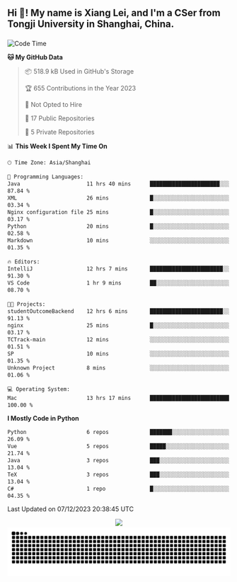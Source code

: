 <h2 align="left">Hi 👋! My name is Xiang Lei, and I'm a CSer from Tongji University in Shanghai, China.</h2>

###

<!--START_SECTION:waka-->
![Code Time](http://img.shields.io/badge/Code%20Time-329%20hrs%2047%20mins-blue)

**🐱 My GitHub Data** 

> 📦 518.9 kB Used in GitHub's Storage 
 > 
> 🏆 655 Contributions in the Year 2023
 > 
> 🚫 Not Opted to Hire
 > 
> 📜 17 Public Repositories 
 > 
> 🔑 5 Private Repositories 
 > 
📊 **This Week I Spent My Time On** 

```text
🕑︎ Time Zone: Asia/Shanghai

💬 Programming Languages: 
Java                     11 hrs 40 mins      ██████████████████████░░░   87.84 % 
XML                      26 mins             █░░░░░░░░░░░░░░░░░░░░░░░░   03.34 % 
Nginx configuration file 25 mins             █░░░░░░░░░░░░░░░░░░░░░░░░   03.17 % 
Python                   20 mins             █░░░░░░░░░░░░░░░░░░░░░░░░   02.58 % 
Markdown                 10 mins             ░░░░░░░░░░░░░░░░░░░░░░░░░   01.35 % 

🔥 Editors: 
IntelliJ                 12 hrs 7 mins       ███████████████████████░░   91.30 % 
VS Code                  1 hr 9 mins         ██░░░░░░░░░░░░░░░░░░░░░░░   08.70 % 

🐱‍💻 Projects: 
studentOutcomeBackend    12 hrs 6 mins       ███████████████████████░░   91.13 % 
nginx                    25 mins             █░░░░░░░░░░░░░░░░░░░░░░░░   03.17 % 
TCTrack-main             12 mins             ░░░░░░░░░░░░░░░░░░░░░░░░░   01.51 % 
SP                       10 mins             ░░░░░░░░░░░░░░░░░░░░░░░░░   01.35 % 
Unknown Project          8 mins              ░░░░░░░░░░░░░░░░░░░░░░░░░   01.06 % 

💻 Operating System: 
Mac                      13 hrs 17 mins      █████████████████████████   100.00 % 
```

**I Mostly Code in Python** 

```text
Python                   6 repos             ███████░░░░░░░░░░░░░░░░░░   26.09 % 
Vue                      5 repos             █████░░░░░░░░░░░░░░░░░░░░   21.74 % 
Java                     3 repos             ███░░░░░░░░░░░░░░░░░░░░░░   13.04 % 
TeX                      3 repos             ███░░░░░░░░░░░░░░░░░░░░░░   13.04 % 
C#                       1 repo              █░░░░░░░░░░░░░░░░░░░░░░░░   04.35 % 
```




 Last Updated on 07/12/2023 20:38:45 UTC
<!--END_SECTION:waka-->

<div align="center">
  <img src="https://github-readme-stats.vercel.app/api?username=Lei00764&show_icons=true&theme=radical" />
 </div>

 <div align="center">

<picture>
  <source media="(prefers-color-scheme: dark)" srcset="https://raw.githubusercontent.com/Lei00764/Lei00764/output/github-contribution-grid-snake-dark.svg">
  <source media="(prefers-color-scheme: light)" srcset="https://raw.githubusercontent.com/Lei00764/Lei00764/output/github-contribution-grid-snake.svg">
  <img alt="github contribution grid snake animation" src="https://raw.githubusercontent.com/Lei00764/Lei00764/output/github-contribution-grid-snake.svg">
</picture>

</div>




